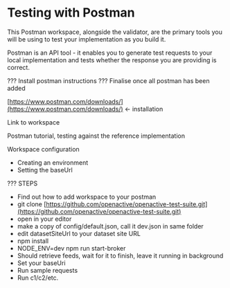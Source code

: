 # Testing with Postman

This Postman workspace, alongside the validator, are the primary tools you will be using to test your implementation as you build it.&#x20;

Postman is an API tool - it enables you to generate test requests to your local implementation and tests whether the response you are providing is correct.&#x20;

??? Install postman instructions ??? Finalise once all postman has been added

[https://www.postman.com/downloads/](https://www.postman.com/downloads/) <- installation

Link to workspace

Postman tutorial, testing against the reference implementation

Workspace configuration

* Creating an environment
* Setting the baseUrl

??? STEPS

* Find out how to add workspace to your postman
* git clone [https://github.com/openactive/openactive-test-suite.git](https://github.com/openactive/openactive-test-suite.git)
* open in your editor
* make a copy of config/default.json, call it dev.json in same folder
* edit datasetSiteUrl to your dataset site URL
* npm install
* NODE\_ENV=dev npm run start-broker
* Should retrieve feeds, wait for it to finish, leave it running in background
* Set your baseUri
* Run sample requests
* Run c1/c2/etc.
